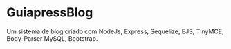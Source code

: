 # GuiapressBlog
Um sistema de blog criado com NodeJs, Express, Sequelize, EJS, TinyMCE, Body-Parser MySQL, Bootstrap. 

